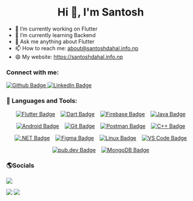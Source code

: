 <h1 align="center">Hi 👋, I'm Santosh</h1>

- 🔭 I’m currently working on Flutter
- 🌱 I’m currently learning Backend
- 💬 Ask me anything about Flutter 
- 📫 How to reach me: about@santoshdahal.info.np
- 😄 My website: https://santoshdahal.info.np
  
### Connect with me:
<div id="badges">
  <a href="https://github.com/saantdahal">
    <img src="https://img.shields.io/badge/Github-white?style=for-the-badge&logo=Github&logoColor=black" alt="Github Badge"/>
  </a>
<a href="https://www.linkedin.com/in/santosh-dahal-83559b298/">
  <img src="https://img.shields.io/badge/LinkedIn-blue?style=for-the-badge&logo=linkedin&logoColor=white" alt="LinkedIn Badge"/>
</a>
</div>

### 🌟 Languages and Tools:
<div align="center" style="display: flex; flex-wrap: wrap; justify-content: center; gap: 15px;">
  
  <!-- Flutter -->
  <a href="https://flutter.dev/" target="_blank">
    <img src="https://img.shields.io/badge/Flutter-%2302569B.svg?style=for-the-badge&logo=flutter&logoColor=white" alt="Flutter Badge"/>
  </a>
  
  <!-- Dart -->
  <a href="https://dart.dev/" target="_blank">
    <img src="https://img.shields.io/badge/Dart-%230175C2.svg?style=for-the-badge&logo=dart&logoColor=white" alt="Dart Badge"/>
  </a>
  
  <!-- Firebase -->
  <a href="https://firebase.google.com/" target="_blank">
    <img src="https://img.shields.io/badge/Firebase-%23FFCA28.svg?style=for-the-badge&logo=firebase&logoColor=black" alt="Firebase Badge"/>
  </a>
  
  <!-- Java -->
  <a href="https://www.java.com/" target="_blank">
    <img src="https://img.shields.io/badge/Java-%23007396.svg?style=for-the-badge&logo=java&logoColor=white" alt="Java Badge"/>
  </a>
  
  <!-- Android -->
  <a href="https://developer.android.com/" target="_blank">
    <img src="https://img.shields.io/badge/Android-%233DDC84.svg?style=for-the-badge&logo=android&logoColor=white" alt="Android Badge"/>
  </a>
  
  <!-- Git -->
  <a href="https://git-scm.com/" target="_blank">
    <img src="https://img.shields.io/badge/Git-%23F05032.svg?style=for-the-badge&logo=git&logoColor=white" alt="Git Badge"/>
  </a>
  
  <!-- Postman -->
  <a href="https://www.postman.com/" target="_blank">
    <img src="https://img.shields.io/badge/Postman-%23FF6C37.svg?style=for-the-badge&logo=postman&logoColor=white" alt="Postman Badge"/>
  </a>
  
  <!-- C++ -->
  <a href="https://isocpp.org/" target="_blank">
    <img src="https://img.shields.io/badge/C++-%2300599C.svg?style=for-the-badge&logo=cplusplus&logoColor=white" alt="C++ Badge"/>
  </a>
  
  <!-- .NET -->
  <a href="https://dotnet.microsoft.com/" target="_blank">
    <img src="https://img.shields.io/badge/.NET-%23512BD4.svg?style=for-the-badge&logo=dotnet&logoColor=white" alt=".NET Badge"/>
  </a>
  
  <!-- Figma -->
  <a href="https://www.figma.com/" target="_blank">
    <img src="https://img.shields.io/badge/Figma-%23F24E1E.svg?style=for-the-badge&logo=figma&logoColor=white" alt="Figma Badge"/>
  </a>
  
  <!-- Linux -->
  <a href="https://www.linux.org/" target="_blank">
    <img src="https://img.shields.io/badge/Linux-%23FCC624.svg?style=for-the-badge&logo=linux&logoColor=black" alt="Linux Badge"/>
  </a>
  
  <!-- VS Code -->
  <a href="https://code.visualstudio.com/" target="_blank">
    <img src="https://img.shields.io/badge/VS%20Code-%23007ACC.svg?style=for-the-badge&logo=visual-studio-code&logoColor=white" alt="VS Code Badge"/>
  </a>
  
  <!-- pub.dev -->
  <a href="https://pub.dev/" target="_blank">
    <img src="https://img.shields.io/badge/pub.dev-%2337517F.svg?style=for-the-badge&logo=dart&logoColor=white" alt="pub.dev Badge"/>
  </a>
  
  <!-- MongoDB -->
  <a href="https://www.mongodb.com/" target="_blank">
    <img src="https://img.shields.io/badge/MongoDB-%234DB33D.svg?style=for-the-badge&logo=mongodb&logoColor=white" alt="MongoDB Badge"/>
  </a>
</div>




### 🌎Socials
![](http://github-profile-summary-cards.vercel.app/api/cards/profile-details?username=saantdahal&theme=github_dark)

![](http://github-profile-summary-cards.vercel.app/api/cards/stats?username=saantdahal&theme=github_dark)
![](http://github-profile-summary-cards.vercel.app/api/cards/productive-time?username=saantdahal&theme=github_dark&utcOffset=8)




